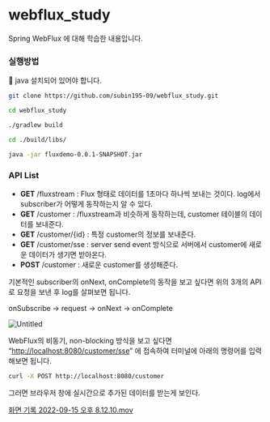 # webflux_study
Spring WebFlux 에 대해 학습한 내용입니다.

### 실행방법

🌈 java 설치되어 있어야 합니다.

```bash
git clone https://github.com/subin195-09/webflux_study.git

cd webflux_study

./gradlew build

cd ./build/libs/

java -jar fluxdemo-0.0.1-SNAPSHOT.jar
```

### API List

- **GET** /fluxstream : Flux 형태로 데이터를 1초마다 하나씩 보내는 것이다. log에서 subscriber가 어떻게 동작하는지 알 수 있다.
- **GET** /customer : /fluxstream과 비슷하게 동작하는데, customer 테이블의 데이터를 보내준다.
- **GET** /customer/{id} : 특정 customer의 정보를 보내준다.
- **GET** /customer/sse : server send event 방식으로 서버에서 customer에 새로운 데이터가 생기면 받아온다.
- **POST** /customer : 새로운 customer를 생성해준다.


기본적인 subscriber의 onNext, onComplete의 동작을 보고 싶다면 위의 3개의 API로 요청을 보낸 후 log를 살펴보면 됩니다.

onSubscribe → request → onNext → onComplete

![Untitled](https://s3.us-west-2.amazonaws.com/secure.notion-static.com/2bb62975-090b-4f38-b286-32e5579d8d1e/Untitled.png?X-Amz-Algorithm=AWS4-HMAC-SHA256&X-Amz-Content-Sha256=UNSIGNED-PAYLOAD&X-Amz-Credential=AKIAT73L2G45EIPT3X45%2F20220915%2Fus-west-2%2Fs3%2Faws4_request&X-Amz-Date=20220915T123551Z&X-Amz-Expires=86400&X-Amz-Signature=852b8707d169a4cb7fbe42c13d1039525bf8b9ebc1b7c1b020598893c8dc7407&X-Amz-SignedHeaders=host&response-content-disposition=filename%20%3D%22Untitled.png%22&x-id=GetObject)

WebFlux의 비동기, non-blocking 방식을 보고 싶다면 “[http://localhost:8080/customer/sse](http://localhost:8080/customer/sse)” 에 접속하여 터미널에 아래의 명령어를 입력해보면 됩니다.

```bash
curl -X POST http://localhost:8080/customer
```

그러면 브라우저 창에 실시간으로 추가된 데이터를 받는게 보인다.

[화면 기록 2022-09-15 오후 8.12.10.mov](https://s3-us-west-2.amazonaws.com/secure.notion-static.com/77850b9e-1d27-496a-8e48-2e6b6667f6ed/%E1%84%92%E1%85%AA%E1%84%86%E1%85%A7%E1%86%AB_%E1%84%80%E1%85%B5%E1%84%85%E1%85%A9%E1%86%A8_2022-09-15_%E1%84%8B%E1%85%A9%E1%84%92%E1%85%AE_8.12.10.mov)
